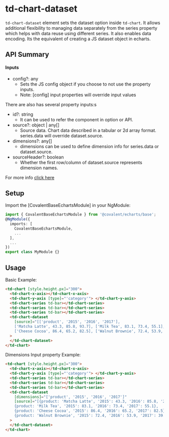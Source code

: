 # td-chart-dataset

`td-chart-dataset` element sets the dataset option inside `td-chart`. It allows additional flexibility to managing data separately from the series property which helps with data reuse using different series. It also enables data encoding. Its the equivalent of creating a JS dataset object in echarts.

## API Summary

#### Inputs

- config?: any
  - Sets the JS config object if you choose to not use the property inputs.
  - Note: [config] input properties will override input values

There are also has several property inputs:s

- id?: string
  - It can be used to refer the component in option or API.
- source?: object | any[]
  - Source data. Chart data described in a tabular or 2d array format. series.data will override dataset.source.
- dimensions?: any[]
  - dimensions can be used to define dimension info for series.data or dataset.source.
- sourceHeader?: boolean
  - Whether the first row/column of dataset.source represents dimension names.

For more info [click here](https://echarts.apache.org/en/option.html#dataset)

## Setup

Import the [CovalentBaseEchartsModule] in your NgModule:

```typescript
import { CovalentBaseEchartsModule } from '@covalent/echarts/base';
@NgModule({
  imports: [
    CovalentBaseEchartsModule,
    ...
  ],
  ...
})
export class MyModule {}
```

## Usage

Basic Example:

```html
<td-chart [style.height.px]="300">
  <td-chart-x-axis></td-chart-x-axis>
  <td-chart-y-axis [type]="'category'"> </td-chart-y-axis>
  <td-chart-series td-bar></td-chart-series>
  <td-chart-series td-bar></td-chart-series>
  <td-chart-series td-bar></td-chart-series>
  <td-chart-dataset
    [source]="[['product', '2015', '2016', '2017'],
    ['Matcha Latte', 43.3, 85.8, 93.7], ['Milk Tea', 83.1, 73.4, 55.1],
    ['Cheese Cocoa', 86.4, 65.2, 82.5], ['Walnut Brownie', 72.4, 53.9, 39.1]]"
  >
  </td-chart-dataset>
</td-chart>
```

Dimensions Input property Example:

```html
<td-chart [style.height.px]="300">
  <td-chart-x-axis></td-chart-x-axis>
  <td-chart-y-axis [type]="'category'"> </td-chart-y-axis>
  <td-chart-series td-bar></td-chart-series>
  <td-chart-series td-bar></td-chart-series>
  <td-chart-series td-bar></td-chart-series>
  <td-chart-dataset
    [dimensions]="['product', '2015', '2016', '2017']"
    [source]="[{product: 'Matcha Latte', '2015': 43.3, '2016': 85.8, '2017': 93.7},
    {product: 'Milk Tea', '2015': 83.1, '2016': 73.4, '2017': 55.1},
    {product: 'Cheese Cocoa', '2015': 86.4, '2016': 65.2, '2017': 82.5},
    {product: 'Walnut Brownie', '2015': 72.4, '2016': 53.9, '2017': 39.1}]"
  >
  </td-chart-dataset>
</td-chart>
```
